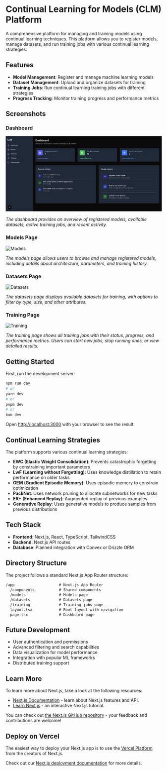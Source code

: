# Continual Learning for Models (CLM) Platform

A comprehensive platform for managing and training models using continual learning techniques. This platform allows you to register models, manage datasets, and run training jobs with various continual learning strategies.

## Features

- **Model Management**: Register and manage machine learning models
- **Dataset Management**: Upload and organize datasets for training
- **Training Jobs**: Run continual learning training jobs with different strategies
- **Progress Tracking**: Monitor training progress and performance metrics

## Screenshots

### Dashboard
![Dashboard](docs/screenshots/dashboard.png)

*The dashboard provides an overview of registered models, available datasets, active training jobs, and recent activity.*

### Models Page
![Models](docs/screenshots/models.png)

*The models page allows users to browse and manage registered models, including details about architecture, parameters, and training history.*

### Datasets Page
![Datasets](docs/screenshots/datasets.png)

*The datasets page displays available datasets for training, with options to filter by type, size, and other attributes.*

### Training Page
![Training](docs/screenshots/training.png)

*The training page shows all training jobs with their status, progress, and performance metrics. Users can start new jobs, stop running ones, or view detailed results.*

## Getting Started

First, run the development server:

```bash
npm run dev
# or
yarn dev
# or
pnpm dev
# or
bun dev
```

Open [http://localhost:3000](http://localhost:3000) with your browser to see the result.

## Continual Learning Strategies

The platform supports various continual learning strategies:

- **EWC (Elastic Weight Consolidation)**: Prevents catastrophic forgetting by constraining important parameters
- **LwF (Learning without Forgetting)**: Uses knowledge distillation to retain performance on older tasks
- **GEM (Gradient Episodic Memory)**: Uses episodic memory to constrain optimization
- **PackNet**: Uses network pruning to allocate subnetworks for new tasks
- **ER+ (Enhanced Replay)**: Augmented replay of previous examples
- **Generative Replay**: Uses generative models to produce samples from previous distributions

## Tech Stack

- **Frontend**: Next.js, React, TypeScript, TailwindCSS
- **Backend**: Next.js API routes
- **Database**: Planned integration with Convex or Drizzle ORM

## Directory Structure

The project follows a standard Next.js App Router structure:

```
/app                    # Next.js App Router
  /components           # Shared components
  /models               # Models page
  /datasets             # Datasets page 
  /training             # Training jobs page
  layout.tsx            # Root layout with navigation
  page.tsx              # Dashboard page
```

## Future Development

- User authentication and permissions
- Advanced filtering and search capabilities
- Data visualization for model performance
- Integration with popular ML frameworks
- Distributed training support

## Learn More

To learn more about Next.js, take a look at the following resources:

- [Next.js Documentation](https://nextjs.org/docs) - learn about Next.js features and API.
- [Learn Next.js](https://nextjs.org/learn) - an interactive Next.js tutorial.

You can check out [the Next.js GitHub repository](https://github.com/vercel/next.js) - your feedback and contributions are welcome!

## Deploy on Vercel

The easiest way to deploy your Next.js app is to use the [Vercel Platform](https://vercel.com/new?utm_medium=default-template&filter=next.js&utm_source=create-next-app&utm_campaign=create-next-app-readme) from the creators of Next.js.

Check out our [Next.js deployment documentation](https://nextjs.org/docs/app/building-your-application/deploying) for more details.
